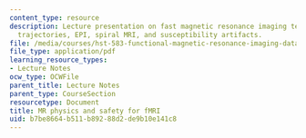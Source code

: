```yaml
---
content_type: resource
description: Lecture presentation on fast magnetic resonance imaging techniques, k-space
  trajectories, EPI, spiral MRI, and susceptibility artifacts.
file: /media/courses/hst-583-functional-magnetic-resonance-imaging-data-acquisition-and-analysis-fall-2008/b7be8664b511b89288d2de9b10e141c8_0929_lw_physics2.pdf
file_type: application/pdf
learning_resource_types:
- Lecture Notes
ocw_type: OCWFile
parent_title: Lecture Notes
parent_type: CourseSection
resourcetype: Document
title: MR physics and safety for fMRI
uid: b7be8664-b511-b892-88d2-de9b10e141c8
---
```

